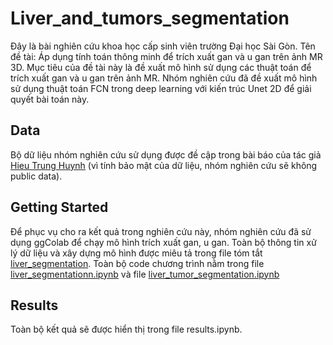 # Liver_and_tumors_segmentation

Đây là bài nghiên cứu khoa học cấp sinh viên trường Đại học Sài Gòn. Tên đề tài: Áp dụng tính toán thông minh để trích xuất gan và u gan trên ảnh MR 3D. Mục tiêu của đề tài này là đề xuất mô hình sử dụng các thuật toán để trích xuất gan và u gan trên ảnh MR. Nhóm nghiên cứu đã đề xuất mô hình sử dụng thuật toán FCN trong deep learning với kiến trúc Unet 2D để giải quyết bài toán này. 

## Data

Bộ dữ liệu nhóm nghiên cứu sử dụng được đề cập trong bài báo của tác giả [Hieu Trung Huynh](https://link.springer.com/article/10.1007/s11548-016-1498-9) (vì tính bảo mật của dữ liệu, nhóm nghiên cứu sẽ không public data).

## Getting Started
 Để phục vụ cho ra kết quả trong nghiên cứu này, nhóm nghiên cứu đã sử dụng ggColab để chạy mô hình trích xuất gan, u gan. Toàn bộ thông tin xử lý dữ liệu và xây dựng mô hình được miêu tả trong file tóm tắt [liver_segmentation](https://github.com/hieukut456/Liver_and_tumors_segmentation/blob/master/liver_segmentation.docx). Toàn bộ code chương trình nằm trong file [liver_segmentationn.ipynb](https://github.com/hieukut456/Liver_and_tumors_segmentation/blob/master/Liver_segmentation.ipynb) và file [liver_tumor_segmentation.ipynb](https://github.com/hieukut456/Liver_and_tumors_segmentation/blob/master/Liver_tumor_segmentation)

## Results

Toàn bộ kết quả sẽ được hiển thị trong file results.ipynb.
